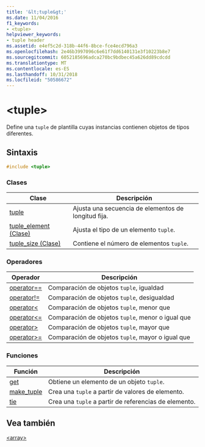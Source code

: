 ```yaml
---
title: '&lt;tuple&gt;'
ms.date: 11/04/2016
f1_keywords:
- <tuple>
helpviewer_keywords:
- tuple header
ms.assetid: e4ef5c2d-318b-44f6-8bce-fce4ecd796a3
ms.openlocfilehash: 2e46b3997096c6e61f7dd6140131e3f10223b8e7
ms.sourcegitcommit: 6052185696adca270bc9bdbec45a626dd89cdcdd
ms.translationtype: MT
ms.contentlocale: es-ES
ms.lasthandoff: 10/31/2018
ms.locfileid: "50586672"
---
```

# <a name="lttuplegt"></a>&lt;tuple&gt;

Define una `tuple` de plantilla cuyas instancias contienen objetos de tipos diferentes.

## <a name="syntax"></a>Sintaxis

```cpp
#include <tuple>
```

### <a name="classes"></a>Clases

|Clase|Descripción|
|-|-|
|[tuple](../standard-library/tuple-class.md)|Ajusta una secuencia de elementos de longitud fija.|
|[tuple_element (Clase)](../standard-library/tuple-element-class-tuple.md)|Ajusta el tipo de un elemento `tuple`.|
|[tuple_size (Clase)](../standard-library/tuple-size-class-tuple.md)|Contiene el número de elementos `tuple`.|

### <a name="operators"></a>Operadores

|Operador|Descripción|
|-|-|
|[operator==](../standard-library/tuple-operators.md#op_eq_eq)|Comparación de objetos `tuple`, igualdad|
|[operator!=](../standard-library/tuple-operators.md#op_neq)|Comparación de objetos `tuple`, desigualdad|
|[operator<](../standard-library/tuple-operators.md#op_lt)|Comparación de objetos `tuple`, menor que|
|[operator<=](../standard-library/tuple-operators.md#op_lt_eq)|Comparación de objetos `tuple`, menor o igual que|
|[operator>](../standard-library/tuple-operators.md#op_gt)|Comparación de objetos `tuple`, mayor que|
|[operator>=](../standard-library/tuple-operators.md#op_gt_eq)|Comparación de objetos `tuple`, mayor o igual que|

### <a name="functions"></a>Funciones

|Función|Descripción|
|-|-|
|[get](../standard-library/tuple-functions.md#get)|Obtiene un elemento de un objeto `tuple`.|
|[make_tuple](../standard-library/tuple-functions.md#make_tuple)|Crea una `tuple` a partir de valores de elemento.|
|[tie](../standard-library/tuple-functions.md#tie)|Crea una `tuple` a partir de referencias de elemento.|

## <a name="see-also"></a>Vea también

[\<array>](../standard-library/array.md)<br/>
